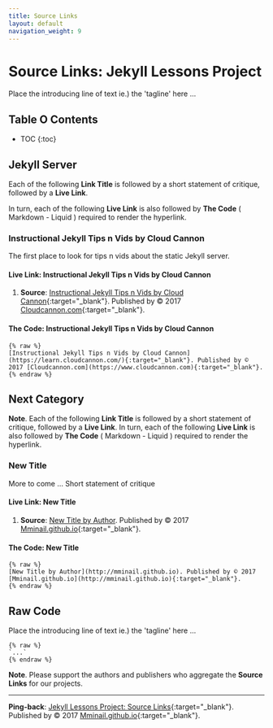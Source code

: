 ```yaml
---
title: Source Links
layout: default
navigation_weight: 9
---
```

# Source Links: Jekyll Lessons Project

Place the introducing line of text ie.) the 'tagline' here ...

## Table O Contents

- TOC
{:toc}

## Jekyll Server

Each of the following **Link Title** is followed by a short statement of critique, followed by a **Live Link**.

In turn, each of the following **Live Link** is also followed by **The Code** ( Markdown - Liquid ) required to render the hyperlink.

### Instructional Jekyll Tips n Vids by Cloud Cannon

The first place to look for tips n vids about the static Jekyll server.

#### Live Link: Instructional Jekyll Tips n Vids by Cloud Cannon

1. **Source**: [Instructional Jekyll Tips n Vids by Cloud Cannon](https://learn.cloudcannon.com/){:target="_blank"}. Published by © 2017 [Cloudcannon.com](https://www.cloudcannon.com){:target="_blank"}.

#### The Code: Instructional Jekyll Tips n Vids by Cloud Cannon

```liquid
{% raw %}
[Instructional Jekyll Tips n Vids by Cloud Cannon](https://learn.cloudcannon.com/){:target="_blank"}. Published by © 2017 [Cloudcannon.com](https://www.cloudcannon.com){:target="_blank"}.
{% endraw %}
```

## Next Category

**Note**. Each of the following **Link Title** is followed by a short statement of critique, followed by a **Live Link**. In turn, each of the following **Live Link** is also followed by **The Code** ( Markdown - Liquid ) required to render the hyperlink.

### New Title

More to come ... Short statement of critique

#### Live Link: New Title

1. **Source**: [New Title by Author](http://mminail.github.io). Published by © 2017 [Mminail.github.io](http://mminail.github.io){:target="_blank"}.

#### The Code: New Title

```liquid
{% raw %}
[New Title by Author](http://mminail.github.io). Published by © 2017 [Mminail.github.io](http://mminail.github.io){:target="_blank"}.
{% endraw %}
```

## Raw Code

Place the introducing line of text ie.) the 'tagline' here ...

```liquid
{% raw %}
`...`
{% endraw %}
```

**Note**. Please support the authors and publishers who aggregate the **Source Links** for our projects.

***

**Ping-back**: [Jekyll Lessons Project: Source Links](https://rwebaz.github.io/Jekyll-Lessons-Project/pages/Source-Links.html){:target="_blank"}. Published by © 2017 [Mminail.github.io](https://mminail.github.io/){:target="_blank"}.
